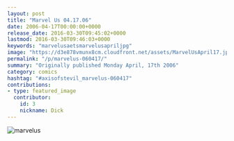 ```yaml
---
layout: post
title: "Marvel Us 04.17.06"
date: 2006-04-17T00:00:00+0000
release_date: 2016-03-30T09:45:02+0000
lastmod: 2016-03-30T09:46:03+0000
keywords: "marvelusaetsmarvelusapriljpg"
image: "https://d3e878vmunx8cm.cloudfront.net/assets/MarvelUsApril17.jpg"
permalink: "/p/marvelus-060417/"
summary: "Originally published Monday April, 17th 2006"
category: comics
hashtag: "#axisofstevil_marvelus-060417"
contributions:
- type: featured_image
  contributor:
    id: 3
    nickname: Dick
---
```


![marvelus](https://d3e878vmunx8cm.cloudfront.net/assets/MarvelUsApril17.jpg)
